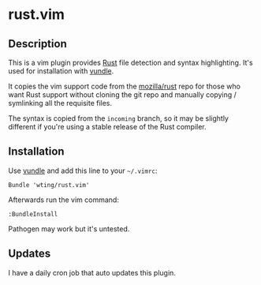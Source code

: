 # rust.vim

## Description

This is a vim plugin provides [Rust][r] file detection and syntax highlighting.
It's used for installation with [vundle][v].

It copies the vim support code from the [mozilla/rust][mr] repo for those who
want Rust support without cloning the git repo and manually copying / symlinking
all the requisite files.

The syntax is copied from the `incoming` branch, so it may be slightly different
if you're using a stable release of the Rust compiler.

## Installation

Use [vundle][v] and add this line to your `~/.vimrc`:

    Bundle 'wting/rust.vim'

Afterwards run the vim command:

    :BundleInstall

Pathogen may work but it's untested.

## Updates

I have a daily cron job that auto updates this plugin.

[mr]: https://github.com/mozilla/rust
[r]: https://en.wikipedia.org/wiki/Rust_language
[v]: https://github.com/gmarik/vundle
